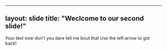 ---
layout: slide
title: "Weclcome to our second slide!"
----
Your text now don't you dare tell me bout that
Use the left arrow to got back!
